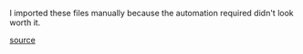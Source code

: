 I imported these files manually because the automation required didn't look worth it.

[source](https://github.com/dracula/pandoc)
